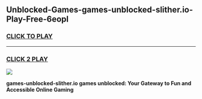 
## Unblocked-Games-games-unblocked-slither.io-Play-Free-6eopl
<h3>
<a href="https://premium76.site?title=games-unblocked-slither.io&ref=17A">CLICK TO PLAY</a></h3>
<hr>

<h3>
<a href="https://premium76.site?title=games-unblocked-slither.io&ref=17A">CLICK 2 PLAY</a>
  
</h3>

<a href="https://premium76.site?title=games-unblocked-slither.io&ref=17A"><img src="https://clearcache.store/games.png"></a>


**games-unblocked-slither.io games unblocked: Your Gateway to Fun and Accessible Online Gaming**
